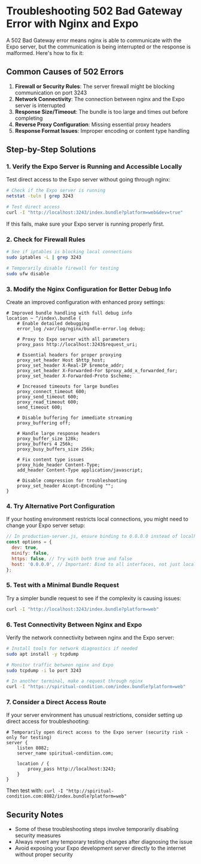# Troubleshooting 502 Bad Gateway Error with Nginx and Expo

A 502 Bad Gateway error means nginx is able to communicate with the Expo server, but the communication is being interrupted or the response is malformed. Here's how to fix it:

## Common Causes of 502 Errors

1. **Firewall or Security Rules**: The server firewall might be blocking communication on port 3243
2. **Network Connectivity**: The connection between nginx and the Expo server is interrupted
3. **Response Size/Timeout**: The bundle is too large and times out before completing
4. **Reverse Proxy Configuration**: Missing essential proxy headers
5. **Response Format Issues**: Improper encoding or content type handling

## Step-by-Step Solutions

### 1. Verify the Expo Server is Running and Accessible Locally

Test direct access to the Expo server without going through nginx:

```bash
# Check if the Expo server is running
netstat -tuln | grep 3243

# Test direct access
curl -I "http://localhost:3243/index.bundle?platform=web&dev=true"
```

If this fails, make sure your Expo server is running properly first.

### 2. Check for Firewall Rules

```bash
# See if iptables is blocking local connections
sudo iptables -L | grep 3243

# Temporarily disable firewall for testing
sudo ufw disable
```

### 3. Modify the Nginx Configuration for Better Debug Info

Create an improved configuration with enhanced proxy settings:

```nginx
# Improved bundle handling with full debug info
location ~ ^/index\.bundle {
    # Enable detailed debugging
    error_log /var/log/nginx/bundle-error.log debug;
    
    # Proxy to Expo server with all parameters
    proxy_pass http://localhost:3243$request_uri;
    
    # Essential headers for proper proxying
    proxy_set_header Host $http_host;
    proxy_set_header X-Real-IP $remote_addr;
    proxy_set_header X-Forwarded-For $proxy_add_x_forwarded_for;
    proxy_set_header X-Forwarded-Proto $scheme;
    
    # Increased timeouts for large bundles
    proxy_connect_timeout 600;
    proxy_send_timeout 600;
    proxy_read_timeout 600;
    send_timeout 600;
    
    # Disable buffering for immediate streaming
    proxy_buffering off;
    
    # Handle large response headers
    proxy_buffer_size 128k;
    proxy_buffers 4 256k;
    proxy_busy_buffers_size 256k;
    
    # Fix content type issues
    proxy_hide_header Content-Type;
    add_header Content-Type application/javascript;
    
    # Disable compression for troubleshooting
    proxy_set_header Accept-Encoding "";
}
```

### 4. Try Alternative Port Configuration

If your hosting environment restricts local connections, you might need to change your Expo server setup:

```javascript
// In production-server.js, ensure binding to 0.0.0.0 instead of localhost
const options = {
  dev: true,
  minify: false,
  https: false, // Try with both true and false
  host: '0.0.0.0', // Important: Bind to all interfaces, not just localhost
};
```

### 5. Test with a Minimal Bundle Request

Try a simpler bundle request to see if the complexity is causing issues:

```bash
curl -I "http://localhost:3243/index.bundle?platform=web"
```

### 6. Test Connectivity Between Nginx and Expo

Verify the network connectivity between nginx and the Expo server:

```bash
# Install tools for network diagnostics if needed
sudo apt install -y tcpdump

# Monitor traffic between nginx and Expo
sudo tcpdump -i lo port 3243

# In another terminal, make a request through nginx
curl -I "https://spiritual-condition.com/index.bundle?platform=web"
```

### 7. Consider a Direct Access Route

If your server environment has unusual restrictions, consider setting up direct access for troubleshooting:

```nginx
# Temporarily open direct access to the Expo server (security risk - only for testing)
server {
    listen 8082;
    server_name spiritual-condition.com;
    
    location / {
        proxy_pass http://localhost:3243;
    }
}
```

Then test with: `curl -I "http://spiritual-condition.com:8082/index.bundle?platform=web"`

## Security Notes

- Some of these troubleshooting steps involve temporarily disabling security measures
- Always revert any temporary testing changes after diagnosing the issue
- Avoid exposing your Expo development server directly to the internet without proper security
